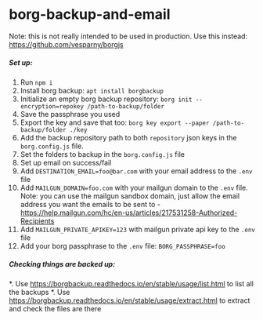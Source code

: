 # borg-backup-and-email

Note: this is not really intended to be used in production. Use this instead: https://github.com/vesparny/borgjs

##### Set up:
1. Run `npm i`
2. Install borg backup: `apt install borgbackup`
3. Initialize an empty borg backup repository: `borg init --encryption=repokey /path-to-backup/folder`
4. Save the passphrase you used
5. Export the key and save that too: `borg key export --paper /path-to-backup/folder ./key`
6. Add the backup repository path to both `repository` json keys in the `borg.config.js` file.
7. Set the folders to backup in the `borg.config.js` file
8. Set up email on success/fail
  1. Add `DESTINATION_EMAIL=foo@bar.com` with your email address to the `.env` file
  2. Add `MAILGUN_DOMAIN=foo.com` with your mailgun domain to the `.env` file. Note: you can use the mailgun sandbox domain, just allow the email address you want the emails to be sent to - https://help.mailgun.com/hc/en-us/articles/217531258-Authorized-Recipients
  3. Add `MAILGUN_PRIVATE_APIKEY=123` with mailgun private api key to the `.env` file
9. Add your borg passphrase to the `.env` file: `BORG_PASSPHRASE=foo`

##### Checking things are backed up:
*. Use https://borgbackup.readthedocs.io/en/stable/usage/list.html to list all the backups
*. Use https://borgbackup.readthedocs.io/en/stable/usage/extract.html to extract and check the files are there